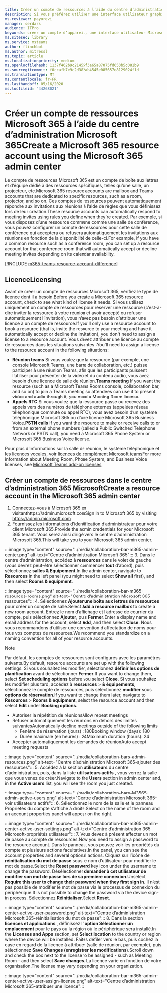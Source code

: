 ```yaml
---
title: Créer un compte de ressources à l’aide du centre d’administration 365 Microsoft
description: Si vous préférez utiliser une interface utilisateur graphique, vous pouvez créer un compte de ressources pour vos salles de collaboration et Microsoft teams pour Microsoft teams à l’aide du centre d’administration Microsoft 365.
ms.reviewer: payurevi
manager: serdars
audience: ITPro
keywords: créer un compte d’appareil, une interface utilisateur Microsoft 365, le centre d’administration Microsoft 365
ms.sitesec: library
ms.service: msteams
author: flinchbot
ms.author: mitressl
ms.topic: article
ms.localizationpriority: medium
ms.openlocfilehash: 1137f462b9c21455f3a65a87075fd653b5c081b9
ms.sourcegitcommit: f0ccafb7e9c2d382ab4545e085657e8129024f1d
ms.translationtype: MT
ms.contentlocale: fr-FR
ms.lasthandoff: 05/16/2020
ms.locfileid: "44268021"
---
```

# <a name="create-a-microsoft-365-resource-account-using-the-microsoft-365-admin-center"></a><span data-ttu-id="b5361-104">Créer un compte de ressources Microsoft 365 à l’aide du centre d’administration Microsoft 365</span><span class="sxs-lookup"><span data-stu-id="b5361-104">Create a Microsoft 365 resource account using the Microsoft 365 admin center</span></span>

<span data-ttu-id="b5361-105">Le compte de ressources Microsoft 365 est un compte de boîte aux lettres et d’équipe dédié à des ressources spécifiques, telles qu’une salle, un projecteur, etc.</span><span class="sxs-lookup"><span data-stu-id="b5361-105">Microsoft 365 resource accounts are mailbox and Teams accounts that are dedicated to specific resources, such as a room, projector, and so on.</span></span> <span data-ttu-id="b5361-106">Ces comptes de ressources peuvent automatiquement répondre aux invitations aux réunions à l’aide de règles que vous définissez lors de leur création.</span><span class="sxs-lookup"><span data-stu-id="b5361-106">These resource accounts can automatically respond to meeting invites using rules you define when they're created.</span></span> <span data-ttu-id="b5361-107">Par exemple, si vous disposez d’une ressource commune comme une salle de conférence, vous pouvez configurer un compte de ressources pour cette salle de conférence qui acceptera ou refusera automatiquement les invitations aux réunions en fonction de la disponibilité de celle-ci.</span><span class="sxs-lookup"><span data-stu-id="b5361-107">For example, if you have a common resource such as a conference room, you can set up a resource account for that conference room that will automatically accept or decline meeting invites depending on its calendar availability.</span></span>

<!-- The steps in this article show you how to set up a resource account using the Microsoft 365 admin center. If you'd rather use PowerShell to create resource accounts, [Create a resource account using the PowerShell](resource-account-ps.md). -->

[!INCLUDE [m365-teams-resource-account-difference](../includes/m365-teams-resource-account-difference.md)]

## <a name="licensing"></a><span data-ttu-id="b5361-108">Licence</span><span class="sxs-lookup"><span data-stu-id="b5361-108">Licensing</span></span>

<span data-ttu-id="b5361-109">Avant de créer un compte de ressources Microsoft 365, vérifiez le type de licence dont il a besoin.</span><span class="sxs-lookup"><span data-stu-id="b5361-109">Before you create a Microsoft 365 resource account, check to see what kind of license it needs.</span></span> <span data-ttu-id="b5361-110">Si vous utilisez uniquement un compte de ressources pour réserver une ressource (c’est-à-dire inviter la ressource à votre réunion et avoir accepté ou refuser automatiquement l’invitation), vous n’avez pas besoin d’attribuer une licence à un compte de ressource.</span><span class="sxs-lookup"><span data-stu-id="b5361-110">If you'll only use a resource account to book a resource (that is, invite the resource to your meeting and have it automatically accept or decline the invitation), you don't need to assign a license to a resource account.</span></span> <span data-ttu-id="b5361-111">Vous devez attribuer une licence au compte de ressources dans les situations suivantes :</span><span class="sxs-lookup"><span data-stu-id="b5361-111">You'll need to assign a license to the resource account in the following situations:</span></span>

- <span data-ttu-id="b5361-112">**Réunion teams** Si vous voulez que la ressource (par exemple, une console Microsoft Teams, une barre de collaboration, etc.) puisse participer à une réunion Teams, afin que les participants puissent l’utiliser pour présenter de la vidéo et du contenu audio, vous avez besoin d’une licence de salle de réunion.</span><span class="sxs-lookup"><span data-stu-id="b5361-112">**Teams meeting** If you want the resource (such as a Microsoft Teams Rooms console, collaboration bar, and so on) to join a Teams meeting so attendees can use it to present video and audio through it, you need a Meeting Room license.</span></span> 
- <span data-ttu-id="b5361-113">**Appels RTC** Si vous voulez que la ressource passe ou recevez des appels vers des numéros de téléphone externes (appelées réseau téléphonique commuté ou appel RTC), vous avez besoin d’un système téléphonique Microsoft 365 ou d’une licence Microsoft 365 Business Voice.</span><span class="sxs-lookup"><span data-stu-id="b5361-113">**PSTN calls** If you want the resource to make or receive calls to or from an external phone numbers (called a Public Switched Telephone Network or PSTN call), you need a Microsoft 365 Phone System or Microsoft 365 Business Voice license.</span></span>

<span data-ttu-id="b5361-114">Pour plus d’informations sur la salle de réunion, le système téléphonique et les licences vocales, voir [licences de complément Microsoft teams](../teams-add-on-licensing/microsoft-teams-add-on-licensing.md)</span><span class="sxs-lookup"><span data-stu-id="b5361-114">For more information about Meeting Room, Phone System, and Business Voice licenses, see [Microsoft Teams add-on licenses](../teams-add-on-licensing/microsoft-teams-add-on-licensing.md)</span></span>

## <a name="create-a-resource-account-in-the-microsoft-365-admin-center"></a><a href="" id="create-device-acct-m365-admin-ctr"></a><span data-ttu-id="b5361-115">Créer un compte de ressources dans le centre d’administration 365 Microsoft</span><span class="sxs-lookup"><span data-stu-id="b5361-115">Create a resource account in the Microsoft 365 admin center</span></span>

1. <span data-ttu-id="b5361-116">Connectez-vous à Microsoft 365 en visitanthttps://admin.microsoft.com</span><span class="sxs-lookup"><span data-stu-id="b5361-116">Sign in to Microsoft 365 by visiting https://admin.microsoft.com</span></span>
2. <span data-ttu-id="b5361-117">Fournissez les informations d’identification d’administrateur pour votre client Microsoft 365.</span><span class="sxs-lookup"><span data-stu-id="b5361-117">Provide the admin credentials for your Microsoft 365 tenant.</span></span> <span data-ttu-id="b5361-118">Vous serez ainsi dirigé vers le centre d’administration Microsoft 365.</span><span class="sxs-lookup"><span data-stu-id="b5361-118">This will take you to your Microsoft 365 admin center.</span></span>

:::image type="content" source="../media/collaboration-bar-m365-admin-center.png" alt-text="Centre d’administration Microsoft 365":::
3. <span data-ttu-id="b5361-120">Dans le centre d’administration, accédez à **ressources** dans le volet de gauche (vous devrez peut-être sélectionner commencer **tout** d’abord), puis sélectionnez **salles & Equipement**.</span><span class="sxs-lookup"><span data-stu-id="b5361-120">In the admin center, navigate to **Resources** in the left panel (you might need to select **Show all** first), and then select **Rooms & equipment**.</span></span>

:::image type="content" source="../media/collaboration-bar-m365-resources-rooms.png" alt-text="Centre d’administration Microsoft 365-ressources":::
4. <span data-ttu-id="b5361-122">Sélectionnez **Ajouter une boîte aux lettres de ressources** pour créer un compte de salle.</span><span class="sxs-lookup"><span data-stu-id="b5361-122">Select **Add a resource mailbox** to create a new room account.</span></span> <span data-ttu-id="b5361-123">Entrez le nom d’affichage et l’adresse de courrier du compte, puis sélectionnez **Ajouter**, puis **Fermer**.</span><span class="sxs-lookup"><span data-stu-id="b5361-123">Enter a display name and email address for the account, select **Add**, and then select **Close**.</span></span> <span data-ttu-id="b5361-124">Nous vous recommandons d’utiliser une convention d’affectation de noms pour tous vos comptes de ressources.</span><span class="sxs-lookup"><span data-stu-id="b5361-124">We recommend you standardize on a naming convention for all of your resource accounts.</span></span>

> [!NOTE]
> <span data-ttu-id="b5361-125">Par défaut, les comptes de ressources sont configurés avec les paramètres suivants.</span><span class="sxs-lookup"><span data-stu-id="b5361-125">By default, resource accounts are set up with the following settings.</span></span> <span data-ttu-id="b5361-126">Si vous souhaitez les modifier, sélectionnez **définir les options de planification** avant de sélectionner **Fermer**.</span><span class="sxs-lookup"><span data-stu-id="b5361-126">If you want to change them, select **Set scheduling options** before you select **Close**.</span></span> <span data-ttu-id="b5361-127">Si vous souhaitez les modifier plus tard, accédez à **ressources**  >  **& équipements**, sélectionnez le compte de ressources, puis sélectionnez **modifier** sous **options de réservation**.</span><span class="sxs-lookup"><span data-stu-id="b5361-127">If you want to change them later, navigate to **Resources** > **Rooms & equipment**, select the resource account and then select **Edit** under **Booking options**.</span></span>
>
> - <span data-ttu-id="b5361-128">Autoriser la répétition de réunions</span><span class="sxs-lookup"><span data-stu-id="b5361-128">Allow repeat meetings</span></span>
> - <span data-ttu-id="b5361-129">Refuser automatiquement les réunions en dehors des limites suivantes</span><span class="sxs-lookup"><span data-stu-id="b5361-129">Automatically decline meetings outside of the following limits</span></span>
>   - <span data-ttu-id="b5361-130">Fenêtre de réservation (jours) : 180</span><span class="sxs-lookup"><span data-stu-id="b5361-130">Booking window (days): 180</span></span>
>   - <span data-ttu-id="b5361-131">Durée maximale (en heures) : 24</span><span class="sxs-lookup"><span data-stu-id="b5361-131">Maximum duration (hours): 24</span></span>
> - <span data-ttu-id="b5361-132">Accepter automatiquement les demandes de réunion</span><span class="sxs-lookup"><span data-stu-id="b5361-132">Auto accept meeting requests</span></span>

:::image type="content" source="../media/collaboration-bars-admin-resources.png" alt-text="Centre d’administration Microsoft 365-ajouter des ressources":::
5. <span data-ttu-id="b5361-134">Accédez à la section **utilisateurs** du centre d’administration, puis, dans la liste **utilisateurs actifs** , vous verrez la salle que vous venez de créer.</span><span class="sxs-lookup"><span data-stu-id="b5361-134">Navigate to the **Users** section in admin center and, in the **Active users** list, you will see the room you just created.</span></span>

:::image type="content" source="../media/collaboration-bars-M3565-admin-active-users.png" alt-text="Centre d’administration Microsoft 365-voir utilisateurs actifs":::
6. <span data-ttu-id="b5361-136">Sélectionnez le nom de la salle et le panneau Propriétés du compte s’affiche à droite.</span><span class="sxs-lookup"><span data-stu-id="b5361-136">Select on the name of the room and an account properties panel will appear on the right.</span></span>

:::image type="content" source="../media/collaboration-bar-m365-admin-center-active-user-settings.png" alt-text="Centre d’administration 365 Microsoft-propriétés utilisateur":::
7. <span data-ttu-id="b5361-138">Vous devez à présent affecter un mot de passe au compte de ressources.</span><span class="sxs-lookup"><span data-stu-id="b5361-138">Now you need to assign a password to the resource account.</span></span> <span data-ttu-id="b5361-139">Dans le panneau, vous pouvez voir les propriétés du compte et plusieurs actions facultatives.</span><span class="sxs-lookup"><span data-stu-id="b5361-139">In the panel, you can see the account properties and several optional actions.</span></span> <span data-ttu-id="b5361-140">Cliquez sur l’icône de **réinitialisation du mot de passe** sous le nom d’utilisateur pour modifier le mot de passe.</span><span class="sxs-lookup"><span data-stu-id="b5361-140">Select the **Reset password** key icon under the username to change the password.</span></span> <span data-ttu-id="b5361-141">Désélectionner **demander à cet utilisateur de modifier son mot de passe lors de sa première connexion**.</span><span class="sxs-lookup"><span data-stu-id="b5361-141">Unselect **Require this user to change their password when they first sign in**.</span></span> <span data-ttu-id="b5361-142">Il n’est pas possible de modifier le mot de passe via le processus de connexion du périphérique.</span><span class="sxs-lookup"><span data-stu-id="b5361-142">It is not possible to change the password via the device sign-in process.</span></span> <span data-ttu-id="b5361-143">Sélectionnez **Réinitialiser**.</span><span class="sxs-lookup"><span data-stu-id="b5361-143">Select **Reset**.</span></span>

:::image type="content" source="../media/collaboration-bar-m365-admin-center-active-user-password.png" alt-text="Centre d’administration Microsoft 365-réinitialisation du mot de passe":::
8. <span data-ttu-id="b5361-145">Dans la section **licences et applications** , définissez l' **option Sélectionner un emplacement** pour le pays ou la région où le périphérique sera installé.</span><span class="sxs-lookup"><span data-stu-id="b5361-145">In the **Licenses and Apps** section, set **Select location** to the country or region where the device will be installed.</span></span> <span data-ttu-id="b5361-146">Faites défiler vers le bas, puis cochez la case en regard de la licence à attribuer (salle de réunion, par exemple), puis sélectionnez **Save Changes (enregistrer les modifications**).</span><span class="sxs-lookup"><span data-stu-id="b5361-146">Scroll down and check the box next to the license to be assigned - such as Meeting Room - and then select **Save changes**.</span></span> <span data-ttu-id="b5361-147">La licence varie en fonction de votre organisation.</span><span class="sxs-lookup"><span data-stu-id="b5361-147">The license may vary depending on your organization.</span></span>

:::image type="content" source="../media/collaboration-bar-m365-admin-center-active-user-assign-license.png" alt-text="Centre d’administration Microsoft 365-attribuer une licence":::

